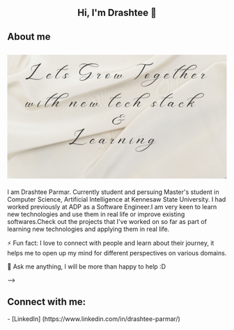 <!-- # drashtee-parmar -->

<h2 align="center"> Hi, I'm Drashtee 👋 </h2>

<h2>About me</h2>

<h2 align="center"><img src="Image/Light Modern Textile Minimalism Desktop Wallpaper.jpg"></h2>

I am Drashtee Parmar. Currently student and persuing Master's student in Computer Science, Artificial Intelligence at Kennesaw State University. I had worked previously at ADP as a Software Engineer.I am very keen to learn new technologies and use them in real life or improve existing softwares.Check out the projects that I've worked on so far as part of learning new technologies and applying them in real life.

⚡ Fun fact: I love to connect with people and learn about their journey, it helps me to open up my mind for different perspectives on various domains.

💬 Ask me anything, I will be more than happy to help :D



<!-- 
<table>
<tr>
<td>
 
### Bootcamp 
 - [Book Search Engine](https://github.com/drashteep/book-search-engine) 
 - [Team Profile Generator](https://github.com/drashteep/team-profile-generator) 
 - [Text Editor](https://github.com/drashteep/TextEditor) 
 - [Tech Blog](https://github.com/drashteep/tech-blog-mvc) 
 - [Employee Tracker](https://github.com/drashteep/Employee-Tracker-SQL) 
 - [E-Commerce](https://github.com/drashteep/ecomm-backend) 
 - [Note Taker](https://github.com/drashteep/NoteTaker-Express) 
 - [Readme Generator](https://github.com/drashteep/readme-generator) 
 - [Quiz Challenge](https://github.com/drashteep/coding_quiz_challenge) 
 - [Weather Dashboard](https://github.com/drashteep/new_weather_dashboard) 


</td><td>

### Projects

- [Cyber Byte Crollet](https://github.com/drashteep/cyberByte_Crollet)
- [ShoZup](https://github.com/drashteep/ShoZup)
- [Treak Stats](https://github.com/drashteep/TrekStats)
- []()
- []()
- []()
- []()
- []()
- []()

</td><td>

### Java

- []()
- []()
- []()
- []()
- []()
- []()
- []()
- []()
- []()
</td>
</tr><tr>
<td>

<!-- ### Python  -->
 <!-- - []()
 - []()
 - []()
 - []()
 - []()
 - []() -->

</td><td>

</td><td>

</td>
</tr><tr>

</tr>
</table> -->

<!--
**drashteep/drashtee-parmar** is a ✨ _special_ ✨ repository because its `README.md` (this file) appears on your GitHub profile.

Here are some ideas to get you started:

- 🔭 I’m currently working on ...
- 🌱 I’m currently learning ...
- 👯 I’m looking to collaborate on ...
- 🤔 I’m looking for help with ...
- 💬 Ask me about ...
- 📫 How to reach me: ...
- ⚡ Fun fact: ...
-->
<h2>Connect with me:</h2>
- [LinkedIn] (https://www.linkedin.com/in/drashtee-parmar/) 


